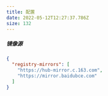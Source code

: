```yaml
---
title: 配置
date: 2022-05-12T12:27:37.786Z
size: 132
---
```

##### 镜像源

```json
{
  "registry-mirrors": [
    "https://hub-mirror.c.163.com",
    "https://mirror.baidubce.com"
  ]
}
```

